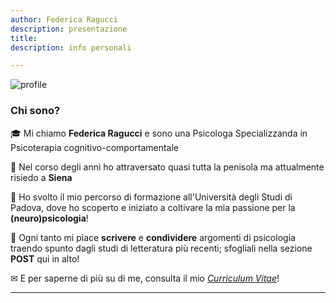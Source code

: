 ```yaml
---
author: Federica Ragucci
description: presentazione
title: 
description: info personali

---
```


![profile](images/landscape.jpg)

**<h3>Chi sono?</h3>**

🎓 Mi chiamo **Federica Ragucci** e sono una Psicologa Specializzanda in Psicoterapia cognitivo-comportamentale

📍   Nel corso degli anni ho attraversato quasi tutta la penisola ma attualmente risiedo a **Siena**

:brain: Ho svolto il mio percorso di formazione all'Università degli Studi di Padova, dove ho scoperto e iniziato a coltivare la mia passione per la **(neuro)psicologia**!

📌 Ogni tanto mi piace **scrivere** e **condividere** argomenti di psicologia traendo spunto dagli studi di letteratura più recenti; sfogliali nella sezione **POST** qui in alto!

✉ E per saperne di più su di me, consulta il mio [*Curriculum Vitae*](/files/cv.pdf)!


**********************************************

